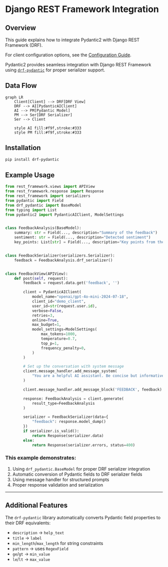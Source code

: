 # Django REST Framework Integration

## Overview

This guide explains how to integrate Pydantic2 with Django REST Framework (DRF).

For client configuration options, see the [Configuration Guide](../getting-started/configuration.md).

Pydantic2 provides seamless integration with Django REST Framework using [`drf-pydantic`](https://pypi.org/project/drf-pydantic/) for proper serializer support.

## Data Flow

```mermaid
graph LR
    Client[Client] --> DRF[DRF View]
    DRF --> AI[PydanticAIClient]
    AI --> PM[Pydantic Model]
    PM --> Ser[DRF Serializer]
    Ser --> Client

    style AI fill:#f9f,stroke:#333
    style PM fill:#f9f,stroke:#333
```

## Installation

```bash
pip install drf-pydantic
```

## Example Usage

```python
from rest_framework.views import APIView
from rest_framework.response import Response
from rest_framework import serializers
from pydantic import Field
from drf_pydantic import BaseModel
from typing import List
from pydantic2 import PydanticAIClient, ModelSettings


class FeedbackAnalysis(BaseModel):
    summary: str = Field(..., description="Summary of the feedback")
    sentiment: str = Field(..., description="Detected sentiment")
    key_points: List[str] = Field(..., description="Key points from the feedback")


class FeedbackSerializer(serializers.Serializer):
    feedback = FeedbackAnalysis.drf_serializer()


class FeedbackView(APIView):
    def post(self, request):
        feedback = request.data.get('feedback', '')

        client = PydanticAIClient(
            model_name="openai/gpt-4o-mini-2024-07-18",
            client_id="demo_client",
            user_id=str(request.user.id),
            verbose=False,
            retries=3,
            online=True,
            max_budget=1,
            model_settings=ModelSettings(
                max_tokens=1000,
                temperature=0.7,
                top_p=1,
                frequency_penalty=0,
            )
        )

        # Set up the conversation with system message
        client.message_handler.add_message_system(
            "You are a helpful AI assistant. Be concise but informative."
        )

        client.message_handler.add_message_block('FEEDBACK', feedback)

        response: FeedbackAnalysis = client.generate(
            result_type=FeedbackAnalysis
        )

        serializer = FeedbackSerializer(data={
            "feedback": response.model_dump()
        })
        if serializer.is_valid():
            return Response(serializer.data)
        else:
            return Response(serializer.errors, status=400)
```

### This example demonstrates:
1. Using `drf_pydantic.BaseModel` for proper DRF serializer integration
2. Automatic conversion of Pydantic fields to DRF serializer fields
3. Using message handler for structured prompts
4. Proper response validation and serialization

---

## Additional Features

The `drf-pydantic` library automatically converts Pydantic field properties to their DRF equivalents:
- `description` → `help_text`
- `title` → `label`
- `min_length`/`max_length` for string constraints
- `pattern` → uses `RegexField`
- `ge`/`gt` → `min_value`
- `le`/`lt` → `max_value`

